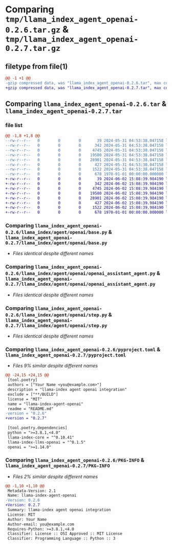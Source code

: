 # Comparing `tmp/llama_index_agent_openai-0.2.6.tar.gz` & `tmp/llama_index_agent_openai-0.2.7.tar.gz`

## filetype from file(1)

```diff
@@ -1 +1 @@
-gzip compressed data, was "llama_index_agent_openai-0.2.6.tar", max compression
+gzip compressed data, was "llama_index_agent_openai-0.2.7.tar", max compression
```

## Comparing `llama_index_agent_openai-0.2.6.tar` & `llama_index_agent_openai-0.2.7.tar`

### file list

```diff
@@ -1,8 +1,8 @@
--rw-r--r--   0        0        0       39 2024-05-31 04:53:38.047158 llama_index_agent_openai-0.2.6/README.md
--rw-r--r--   0        0        0      342 2024-05-31 04:53:38.047158 llama_index_agent_openai-0.2.6/llama_index/agent/openai/__init__.py
--rw-r--r--   0        0        0     4745 2024-05-31 04:53:38.047158 llama_index_agent_openai-0.2.6/llama_index/agent/openai/base.py
--rw-r--r--   0        0        0    19580 2024-05-31 04:53:38.047158 llama_index_agent_openai-0.2.6/llama_index/agent/openai/openai_assistant_agent.py
--rw-r--r--   0        0        0    28901 2024-05-31 04:53:38.047158 llama_index_agent_openai-0.2.6/llama_index/agent/openai/step.py
--rw-r--r--   0        0        0      427 2024-05-31 04:53:38.047158 llama_index_agent_openai-0.2.6/llama_index/agent/openai/utils.py
--rw-r--r--   0        0        0     1522 2024-05-31 04:53:38.047158 llama_index_agent_openai-0.2.6/pyproject.toml
--rw-r--r--   0        0        0      678 1970-01-01 00:00:00.000000 llama_index_agent_openai-0.2.6/PKG-INFO
+-rw-r--r--   0        0        0       39 2024-06-02 15:08:39.984190 llama_index_agent_openai-0.2.7/README.md
+-rw-r--r--   0        0        0      342 2024-06-02 15:08:39.984190 llama_index_agent_openai-0.2.7/llama_index/agent/openai/__init__.py
+-rw-r--r--   0        0        0     4745 2024-06-02 15:08:39.984190 llama_index_agent_openai-0.2.7/llama_index/agent/openai/base.py
+-rw-r--r--   0        0        0    19580 2024-06-02 15:08:39.984190 llama_index_agent_openai-0.2.7/llama_index/agent/openai/openai_assistant_agent.py
+-rw-r--r--   0        0        0    28901 2024-06-02 15:08:39.984190 llama_index_agent_openai-0.2.7/llama_index/agent/openai/step.py
+-rw-r--r--   0        0        0      427 2024-06-02 15:08:39.984190 llama_index_agent_openai-0.2.7/llama_index/agent/openai/utils.py
+-rw-r--r--   0        0        0     1522 2024-06-02 15:08:39.984190 llama_index_agent_openai-0.2.7/pyproject.toml
+-rw-r--r--   0        0        0      678 1970-01-01 00:00:00.000000 llama_index_agent_openai-0.2.7/PKG-INFO
```

### Comparing `llama_index_agent_openai-0.2.6/llama_index/agent/openai/base.py` & `llama_index_agent_openai-0.2.7/llama_index/agent/openai/base.py`

 * *Files identical despite different names*

### Comparing `llama_index_agent_openai-0.2.6/llama_index/agent/openai/openai_assistant_agent.py` & `llama_index_agent_openai-0.2.7/llama_index/agent/openai/openai_assistant_agent.py`

 * *Files identical despite different names*

### Comparing `llama_index_agent_openai-0.2.6/llama_index/agent/openai/step.py` & `llama_index_agent_openai-0.2.7/llama_index/agent/openai/step.py`

 * *Files identical despite different names*

### Comparing `llama_index_agent_openai-0.2.6/pyproject.toml` & `llama_index_agent_openai-0.2.7/pyproject.toml`

 * *Files 9% similar despite different names*

```diff
@@ -24,15 +24,15 @@
 [tool.poetry]
 authors = ["Your Name <you@example.com>"]
 description = "llama-index agent openai integration"
 exclude = ["**/BUILD"]
 license = "MIT"
 name = "llama-index-agent-openai"
 readme = "README.md"
-version = "0.2.6"
+version = "0.2.7"
 
 [tool.poetry.dependencies]
 python = ">=3.8.1,<4.0"
 llama-index-core = "^0.10.41"
 llama-index-llms-openai = "^0.1.5"
 openai = ">=1.14.0"
```

### Comparing `llama_index_agent_openai-0.2.6/PKG-INFO` & `llama_index_agent_openai-0.2.7/PKG-INFO`

 * *Files 2% similar despite different names*

```diff
@@ -1,10 +1,10 @@
 Metadata-Version: 2.1
 Name: llama-index-agent-openai
-Version: 0.2.6
+Version: 0.2.7
 Summary: llama-index agent openai integration
 License: MIT
 Author: Your Name
 Author-email: you@example.com
 Requires-Python: >=3.8.1,<4.0
 Classifier: License :: OSI Approved :: MIT License
 Classifier: Programming Language :: Python :: 3
```

